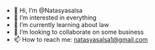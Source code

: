 - 👋 Hi, I’m @Natasyasalsa
- 👀 I’m interested in everything 
- 🌱 I’m currently learning about law
- 💞️ I’m looking to collaborate on some business 
- 📫 How to reach me: natasyasalsa1@gmail.com

<!---
Natasyasalsa/Natasyasalsa is a ✨ special ✨ repository because its `README.md` (this file) appears on your GitHub profile.
You can click the Preview link to take a look at your changes.
--->
